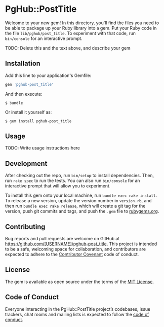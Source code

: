 # PgHub::PostTitle

Welcome to your new gem! In this directory, you'll find the files you need to be able to package up your Ruby library into a gem. Put your Ruby code in the file `lib/pghub/post_title`. To experiment with that code, run `bin/console` for an interactive prompt.

TODO: Delete this and the text above, and describe your gem

## Installation

Add this line to your application's Gemfile:

```ruby
gem 'pghub-post_title'
```

And then execute:

    $ bundle

Or install it yourself as:

    $ gem install pghub-post_title

## Usage

TODO: Write usage instructions here

## Development

After checking out the repo, run `bin/setup` to install dependencies. Then, run `rake spec` to run the tests. You can also run `bin/console` for an interactive prompt that will allow you to experiment.

To install this gem onto your local machine, run `bundle exec rake install`. To release a new version, update the version number in `version.rb`, and then run `bundle exec rake release`, which will create a git tag for the version, push git commits and tags, and push the `.gem` file to [rubygems.org](https://rubygems.org).

## Contributing

Bug reports and pull requests are welcome on GitHub at https://github.com/[USERNAME]/pghub-post_title. This project is intended to be a safe, welcoming space for collaboration, and contributors are expected to adhere to the [Contributor Covenant](http://contributor-covenant.org) code of conduct.

## License

The gem is available as open source under the terms of the [MIT License](http://opensource.org/licenses/MIT).

## Code of Conduct

Everyone interacting in the PgHub::PostTitle project’s codebases, issue trackers, chat rooms and mailing lists is expected to follow the [code of conduct](https://github.com/[USERNAME]/pghub-post_title/blob/master/CODE_OF_CONDUCT.md).
